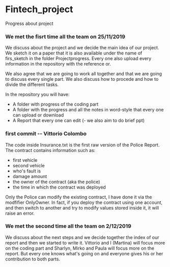 # Fintech_project
Progress about project


### We met the fisrt time all the team on 25/11/2019

We discuss about the project and we decide the main idea of our project.
We sketch it on a paper that it is also available under the name of firs_sketch
in the folder Projectprogress. Every one also upload every information in the repository 
with the reference or.

We also agree that we are going to work all together and that we are going to discuss every single part.
We also discuss how to procede and how to divide the different tasks.

In the repository you will have:
- A folder with progress of the coding part
- A folder with the progress and all the notes in word-style that every one can upload or download 
- A Report that every one can edit 
(- we also aim to do brief ppt)



### first commit -- Vittorio Colombo
The code inside Insurance.txt is the first raw version of the Police Report. The contract contains information such as:
  - first vehicle
  - second vehicle
  - who's fault is
  - damage amount
  - the owner of the contract (aka the police)
  - the time in which the contract was deployed
  
Only the Police can modify the existing contract, I have done it via the modfifier OnlyOwner. In fact, if you deploy the contract 
using one account, and then switch to another and try to modify values stored inside it, it will raise an error.

### We met the second time all the team on 2/12/2019
We discuss about the next steps and we decide together the index of our report and then we started to write it.
Vittorio and I (Martina) will focus more on the coding part and Sharlyn, Mirko and Paula will focus more on the report. But every one knows what's going on and everyone gives his or her contribution to both parts. 




